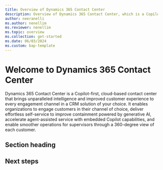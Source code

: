 ```yaml
---
title: Overview of Dynamics 365 Contact Center
description: Overview of Dynamics 365 Contact Center, which is a Copilot-first, cloud-based contact center.
author: neeranelli
ms.author: nenellim
ms.reviewer: nenellim
ms.topic: overview
ms.collection: get-started
ms.date: 06/03/2024
ms.custom: bap-template
---
```


# Welcome to Dynamics 365 Contact Center

Dynamics 365 Contact Center is a Copilot-first, cloud-based contact center that brings unparalleled intelligence and improved customer experience to every engagement channel in a CRM solution of your choice. It enables organizations to engage customers in their channel of choice, deliver effortless self-service to improve containment powered by generative AI, accelerate agent-assisted service with embedded Copilot capabilities, and enable smoother operations for supervisors through a 360-degree view of each customer.

## Section heading




## Next steps


